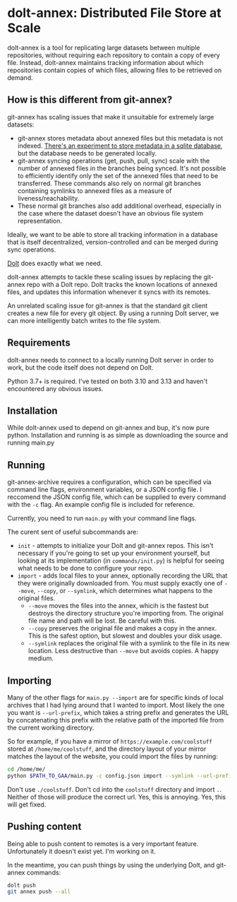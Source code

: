 # dolt-annex: Distributed File Store at Scale

dolt-annex is a tool for replicating large datasets between multiple repositories, without requiring each repository to contain a copy of every file. Instead, dolt-annex maintains tracking information about which repositories contain copies of which files, allowing files to be retrieved on demand.

## How is this different from git-annex?

git-annex has scaling issues that make it unsuitable for extremely large datasets:

- git-annex stores metadata about annexed files but this metadata is not indexed. [There's an experiment to store metadata in a sqlite database](https://git-annex.branchable.com/design/caching_database/), but the database needs to be generated locally.
- git-annex syncing operations (get, push, pull, sync) scale with the number of annexed files in the branches being synced. It's not possible to efficiently identify only the set of the annexed files that need to be transferred. These commands also rely on normal git branches containing symlinks to annexed files as a measure of liveness/reachability.
- These normal git branches also add additional overhead, especially in the case where the dataset doesn't have an obvious file system representation.

Ideally, we want to be able to store all tracking information in a database that is itself decentralized, version-controlled and can be merged during sync operations.

[Dolt](https://www.dolthub.com/) does exactly what we need.

dolt-annex attempts to tackle these scaling issues by replacing the git-annex repo with a Dolt repo. Dolt tracks the known locations of annexed files, and updates this information whenever it syncs with its remotes.

An unrelated scaling issue for git-annex is that the standard git client creates a new file for every git object. By using a running Dolt server, we can more intelligently batch writes to the file system.

## Requirements

dolt-annex needs to connect to a locally running Dolt server in order to work, but the code itself does not depend on Dolt.

Python 3.7+ is required. I've tested on both 3.10 and 3.13 and haven't encountered any obvious issues.

## Installation

While dolt-annex used to depend on git-annex and bup, it's now pure python. Installation and running is as simple as downloading the source and running main.py

## Running

git-annex-archive requires a configuration, which can be specified via command line flags, environment variables, or a JSON config file. I reccomend the JSON config file, which can be supplied to every command with the `-c` flag. An example config file is included for reference.

Currently, you need to run `main.py` with your command line flags.

The curent sent of useful subcommands are:

- `init` - attempts to initialize your Dolt and git-annex repos. This isn't necessary if you're going to set up your environment yourself, but looking at its implementation (in `commands/init.py`) is helpful for seeing what needs to be done to configure your repo.
- `import` - adds local files to your annex, optionally recording the URL that they were originally downloaded from. You must supply exactly one of `--move`, `--copy`, or `--symlink`, which determines what happens to the original files.
  - `--move` moves the files into the annex, whicih is the fastest but destroys the directory structure you're importing from. The original file name and path will be lost. Be careful with this.
  - `--copy` preserves the original file and makes a copy in the annex. This is the safest option, but slowest and doubles your disk usage.
  - `--symlink` replaces the original file with a symlink to the file in its new location. Less destructive than `--move` but avoids copies. A happy medium.

## Importing 

Many of the other flags for `main.py --import` are for specific kinds of local archives that I had lying around that I wanted to import. Most likely the one you want is `--url-prefix`, which takes a string prefix and generates the URL by concatenating this prefix with the relative path of the imported file from the current working directory.

So for example, if you have a mirror of `https://example.com/coolstuff` stored at `/home/me/coolstuff`, and the directory layout of your mirror matches the layout of the website, you could import the files by running:

```bash
cd /home/me/
python $PATH_TO_GAA/main.py -c config.json import --symlink --url-prefix "https://example.com/" coolstuff
```

Don't use `./coolstuff`. Don't cd into the `coolstuff` directory and import `.`. Neither of those will produce the correct url. Yes, this is annoying. Yes, this will get fixed.

## Pushing content

Being able to push content to remotes is a very important feature. Unfortunately it doesn't exist yet. I'm working on it.

In the meantime, you can push things by using the underlying Dolt, and  git-annex commands:

```bash
dolt push
git annex push --all
```